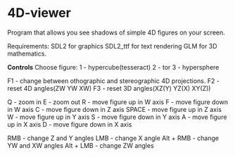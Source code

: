 # 4D-viewer
Program that allows you see shadows of simple 4D figures on your screen.

Requirements: 
 SDL2 for graphics
 SDL2_ttf for text rendering
 GLM for 3D mathematics.

**Controls**
Choose figure:
1 - hypercube(tesseract)
2 - tor
3 - hypersphere

F1 - change between othographic and stereographic 4D projections.
F2 - reset 4D angles(ZW YW XW)
F3 - reset 3D angles(XZ(Y) YZ(X) XY(Z))

Q - zoom in
E - zoom out
R - move figure up in W axis
F - move figure down in W axis
C - move figure down in Z axis
SPACE - move figure up in Z axis
W - move figure up in Y axis
S - move figure down in Y axis
A - move figure up in X axis
D - move figure down in X axis

RMB - change Z and Y angles
LMB - change X angle
Alt + RMB - change YW and XW angles
Alt + LMB - change ZW angles
